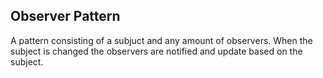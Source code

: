 Observer Pattern
----------------

A pattern consisting of a subjuct and any amount of observers. When the subject is changed the observers are notified and update based on the subject.
